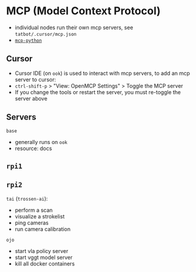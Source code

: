 # MCP (Model Context Protocol)

- individual nodes run their own mcp servers, see `tatbot/.cursor/mcp.json`
- [`mcp-python`](https://github.com/modelcontextprotocol/python-sdk)

## Cursor

- Cursor IDE (on `ook`) is used to interact with mcp servers, to add an mcp server to cursor:
- `ctrl-shift-p` > "View: OpenMCP Settings" > Toggle the MCP server
- If you change the tools or restart the server, you must re-toggle the server above

## Servers

`base`
- generally runs on `ook`
- resource: docs

`rpi1`
- 

`rpi2`
- 

`tai` (`trossen-ai`):
- perform a scan
- visualize a strokelist
- ping cameras
- run camera calibration

`ojo`
- start vla policy server
- start vggt model server
- kill all docker containers